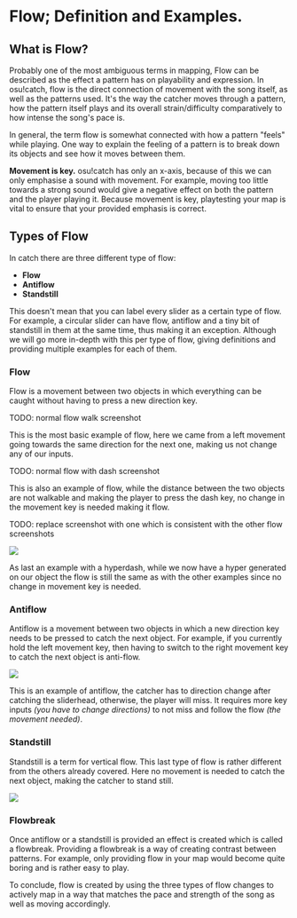 ﻿# Flow; Definition and Examples.

## What is Flow?

Probably one of the most ambiguous terms in mapping, Flow can be described as the effect a pattern has on playability and expression. In osu!catch, flow is the direct connection of movement with the song itself, as well as the patterns used. It's the way the catcher moves through a pattern, how the pattern itself plays and its overall strain/difficulty comparatively to how intense the song's pace is.

In general, the term flow is somewhat connected with how a pattern "feels" while playing. One way to explain the feeling of a pattern is to break down its objects and see how it moves between them.

**Movement is key.** osu!catch has only an x-axis, because of this we can only emphasise a sound with movement. For example, moving too little towards a strong sound would give a negative effect on both the pattern and the player playing it. Because movement is key, playtesting your map is vital to ensure that your provided emphasis is correct.

## Types of Flow

In catch there are three different type of flow:

- **Flow**
- **Antiflow**
- **Standstill**

This doesn't mean that you can label every slider as a certain type of flow. For example, a circular slider can have flow, antiflow and a tiny bit of standstill in them at the same time, thus making it an exception. Although we will go more in-depth with this per type of flow, giving definitions and providing multiple examples for each of them.

### Flow

Flow is a movement between two objects in which everything can be caught without having to press a new direction key.

TODO: normal flow walk screenshot

This is the most basic example of flow, here we came from a left movement going towards the same direction for the next one, making us not change any of our inputs.

TODO: normal flow with dash screenshot

This is also an example of flow, while the distance between the two objects are not walkable and making the player to press the dash key, no change in the movement key is needed making it flow.

TODO: replace screenshot with one which is consistent with the other flow screenshots

![](https://i.imgur.com/5qfCSfT.png)

As last an example with a hyperdash, while we now have a hyper generated on our object the flow is still the same as with the other examples since no change in movement key is needed.

### Antiflow

Antiflow is a movement between two objects in which a new direction key needs to be pressed to catch the next object. For example, if you currently hold the left movement key, then having to switch to the right movement key to catch the next object is anti-flow.

![](https://i.imgur.com/JXgV3AX.png)

This is an example of antiflow, the catcher has to direction change after catching the sliderhead, otherwise, the player will miss. It requires more key inputs *(you have to change directions)* to not miss and follow the flow *(the movement needed)*.

### Standstill

Standstill is a term for vertical flow. This last type of flow is rather different from the others already covered. Here no movement is needed to catch the next object, making the catcher to stand still.

![](https://i.imgur.com/FmdZobh.png)

### Flowbreak

Once antiflow or a standstill is provided an effect is created which is called a flowbreak. Providing a flowbreak is a way of creating contrast between patterns. For example, only providing flow in your map would become quite boring and is rather easy to play.

To conclude, flow is created by using the three types of flow changes to actively map in a way that matches the pace and strength of the song as well as moving accordingly.

